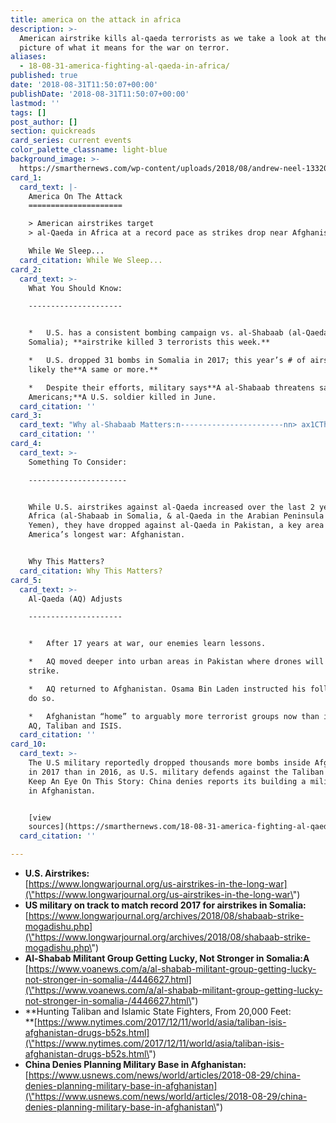 ```yaml
---
title: america on the attack in africa
description: >-
  American airstrike kills al-qaeda terrorists as we take a look at the bigger
  picture of what it means for the war on terror.
aliases:
  - 18-08-31-america-fighting-al-qaeda-in-africa/
published: true
date: '2018-08-31T11:50:07+00:00'
publishDate: '2018-08-31T11:50:07+00:00'
lastmod: ''
tags: []
post_author: []
section: quickreads
card_series: current events
color_palette_classname: light-blue
background_image: >-
  https://smarthernews.com/wp-content/uploads/2018/08/andrew-neel-133200-unsplash-min-scaled.jpg
card_1:
  card_text: |-
    America On The Attack
    =====================

    > American airstrikes target  
    > al-Qaeda in Africa at a record pace as strikes drop near Afghanistan.

    While We Sleep...
  card_citation: While We Sleep...
card_2:
  card_text: >-
    What You Should Know:

    ---------------------


    *   U.S. has a consistent bombing campaign vs. al-Shabaab (al-Qaeda’s arm in
    Somalia); **airstrike killed 3 terrorists this week.**

    *   U.S. dropped 31 bombs in Somalia in 2017; this year’s # of airstrikes
    likely the**A same or more.**

    *   Despite their efforts, military says**A al-Shabaab threatens safety of
    Americans;**A U.S. soldier killed in June.
  card_citation: ''
card_3:
  card_text: "Why al-Shabaab Matters:n-----------------------nn> ax1CThey’ve been able to **kill very high numbers** and you didnax19t see that five years ago. Theyax19ve been able to actually **overrun bases at times**. The danger is as African Union forces draw down, they may **retake major urban areas**. I think thereax19s a good chance of that.ax1Dn> n> Daveed Gartenstein-Ross, Senior Analyst, Foundation for Defense of Democracies"
  card_citation: ''
card_4:
  card_text: >-
    Something To Consider:

    ----------------------


    While U.S. airstrikes against al-Qaeda increased over the last 2 years in
    Africa (al-Shabaab in Somalia, & al-Qaeda in the Arabian Peninsula in
    Yemen), they have dropped against al-Qaeda in Pakistan, a key area for
    America’s longest war: Afghanistan.


    Why This Matters?
  card_citation: Why This Matters?
card_5:
  card_text: >-
    Al-Qaeda (AQ) Adjusts

    ---------------------


    *   After 17 years at war, our enemies learn lessons.

    *   AQ moved deeper into urban areas in Pakistan where drones will not
    strike.

    *   AQ returned to Afghanistan. Osama Bin Laden instructed his followers to
    do so.

    *   Afghanistan “home” to arguably more terrorist groups now than in 2001:
    AQ, Taliban and ISIS.
  card_citation: ''
card_10:
  card_text: >-
    The U.S military reportedly dropped thousands more bombs inside Afghanistan
    in 2017 than in 2016, as U.S. military defends against the Taliban & ISIS.
    Keep An Eye On This Story: China denies reports its building a military base
    in Afghanistan.


    [view
    sources](https://smarthernews.com/18-08-31-america-fighting-al-qaeda-in-africa/)
  card_citation: ''

---
```

*   **U.S. Airstrikes:**  
    [https://www.longwarjournal.org/us-airstrikes-in-the-long-war](\"https://www.longwarjournal.org/us-airstrikes-in-the-long-war\")
*   **US military on track to match record 2017 for airstrikes in Somalia:**  
    [https://www.longwarjournal.org/archives/2018/08/shabaab-strike-mogadishu.php](\"https://www.longwarjournal.org/archives/2018/08/shabaab-strike-mogadishu.php\")
*   **Al-Shabab Militant Group Getting Lucky, Not Stronger in Somalia:A**  
    [https://www.voanews.com/a/al-shabab-militant-group-getting-lucky-not-stronger-in-somalia-/4446627.html](\"https://www.voanews.com/a/al-shabab-militant-group-getting-lucky-not-stronger-in-somalia-/4446627.html\")
*   **Hunting Taliban and Islamic State Fighters, From 20,000 Feet:  
    **[https://www.nytimes.com/2017/12/11/world/asia/taliban-isis-afghanistan-drugs-b52s.html](\"https://www.nytimes.com/2017/12/11/world/asia/taliban-isis-afghanistan-drugs-b52s.html\")
*   **China Denies Planning Military Base in Afghanistan:**  
    [https://www.usnews.com/news/world/articles/2018-08-29/china-denies-planning-military-base-in-afghanistan](\"https://www.usnews.com/news/world/articles/2018-08-29/china-denies-planning-military-base-in-afghanistan\")